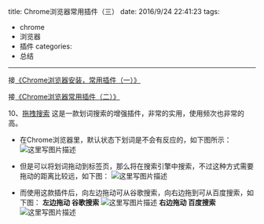 title: Chrome浏览器常用插件（三）
date: 2016/9/24 22:41:23
tags:
- chrome
- 浏览器
- 插件
categories:
- 总结
---

接[《Chrome浏览器安装，常用插件（一）》](http://blog.csdn.net/u011303443/article/details/52337699)

接[《Chrome浏览器常用插件（二）》](http://blog.csdn.net/u011303443/article/details/52430503)

10、[拖拽搜索](https://chrome.google.com/webstore/detail/%E6%8B%96%E6%8B%BD%E6%90%9C%E7%B4%A2/pikkaahnnohhoileadgipnfcklbalemk?utm_source=chrome-ntp-icon)
这是一款划词搜索的增强插件，非常的实用，使用频次也非常的高。

<!-- more -->

- 在Chrome浏览器里，默认状态下划词是不会有反应的，如下图所示：
![这里写图片描述](http://img.blog.csdn.net/20160924222043403)

- 但是可以将划词拖动到标签页，那么将在搜索引擎中搜索，不过这种方式需要拖动的距离比较远，如下图：
![这里写图片描述](http://img.blog.csdn.net/20160924222723749)

- 而使用这款插件后，向左边拖动可从谷歌搜索，向右边拖到可从百度搜索，如下图：
**左边拖动 谷歌搜索**
![这里写图片描述](http://img.blog.csdn.net/20160924223554127)
**右边拖动 百度搜索**
![这里写图片描述](http://img.blog.csdn.net/20160924223603895)

